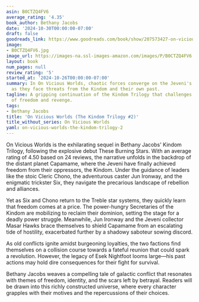 ```yaml
---
asin: B0CTZQ4FV6
average_rating: '4.35'
book_author: Bethany Jacobs
date: '2024-10-30T00:00:00-07:00'
draft: false
goodreads_link: https://www.goodreads.com/book/show/207573427-on-vicious-worlds
image:
- B0CTZQ4FV6.jpg
image_url: https://images-na.ssl-images-amazon.com/images/P/B0CTZQ4FV6.01._SCLZZZZZZZ.jpg
layout: book
num_pages: null
review_rating: '5'
started_at: '2024-10-26T00:00:00-07:00'
summary: In On Vicious Worlds, chaotic forces converge on the Jeveni's newfound freedom
  as they face threats from the Kindom and their own past.
tagline: A gripping continuation of the Kindom Trilogy that challenges the notions
  of freedom and revenge.
tags:
- Bethany Jacobs
title: 'On Vicious Worlds (The Kindom Trilogy #2)'
title_without_series: On Vicious Worlds
yaml: on-vicious-worlds-the-kindom-trilogy-2
---
```


On Vicious Worlds is the exhilarating sequel in Bethany Jacobs' Kindom Trilogy, following the explosive debut These Burning Stars. With an average rating of 4.50 based on 24 reviews, the narrative unfolds in the backdrop of the distant planet Capamame, where the Jeveni have finally achieved freedom from their oppressors, the Kindom. Under the guidance of leaders like the stoic Cleric Chono, the adventurous caster Jun Ironway, and the enigmatic trickster Six, they navigate the precarious landscape of rebellion and alliances.

Yet as Six and Chono return to the Treble star systems, they quickly learn that freedom comes at a price. The power-hungry Secretaries of the Kindom are mobilizing to reclaim their dominion, setting the stage for a deadly power struggle. Meanwhile, Jun Ironway and the Jeveni collector Masar Hawks brace themselves to shield Capamame from an escalating tide of hostility, exacerbated further by a shadowy saboteur sowing discord.

As old conflicts ignite amidst burgeoning loyalties, the two factions find themselves on a collision course towards a fateful reunion that could spark a revolution. However, the legacy of Esek Nightfoot looms large—his past actions may hold dire consequences for their fight for survival.

Bethany Jacobs weaves a compelling tale of galactic conflict that resonates with themes of freedom, identity, and the scars left by betrayal. Readers will be drawn into this richly constructed universe, where every character grapples with their motives and the repercussions of their choices.